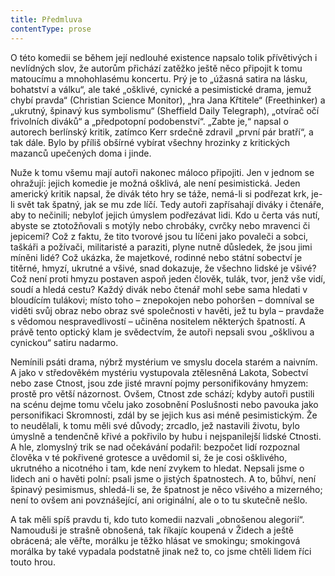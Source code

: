 ```yaml
---
title: Předmluva
contentType: prose
---
```


O této komedii se během její nedlouhé existence napsalo tolik přívětivých i nevlídných slov, že autorům přichází zatěžko ještě něco připojit k tomu matoucímu a mnohohlasému koncertu. Prý je to „úžasná satira na lásku, bohatství a válku“, ale také „ošklivé, cynické a pesimistické drama, jemuž chybí pravda“ (Christian Science Monitor), „hra Jana Křtitele“ (Freethinker) a „ukrutný, špinavý kus symbolismu“ (Sheffield Daily Telegraph), „otvírač očí frivolních diváků“ a „předpotopní podobenství“. „Zabte je,“ napsal o autorech berlínský kritik, zatímco Kerr srdečně zdravil „první pár bratří“, a tak dále. Bylo by příliš obšírné vybírat všechny hrozinky z kritických mazanců upečených doma i jinde.

Nuže k tomu všemu mají autoři nakonec máloco připojiti. Jen v jednom se ohražují: jejich komedie je možná ošklivá, ale není pesimistická. Jeden americký kritik napsal, že divák této hry se táže, nemá-li si podřezat krk, je-li svět tak špatný, jak se mu zde líčí. Tedy autoři zapřísahají diváky i čtenáře, aby to nečinili; nebyloť jejich úmyslem podřezávat lidi. Kdo u čerta vás nutí, abyste se ztotožňovali s motýly nebo chrobáky, cvrčky nebo mravenci či jepicemi? Což z faktu, že tito tvorové jsou tu líčeni jako povaleči a sobci, taškáři a požívači, militaristé a paraziti, plyne nutně důsledek, že jsou jimi míněni lidé? Což ukázka, že majetkové, rodinné nebo státní sobectví je titěrné, hmyzí, ukrutné a všivé, snad dokazuje, že všechno lidské je všivé? Což není proti hmyzu postaven aspoň jeden člověk, tulák, tvor, jenž vše vidí, soudí a hledá cestu? Každý divák nebo čtenář mohl sebe sama hledati v bloudícím tulákovi; místo toho – znepokojen nebo pohoršen – domníval se viděti svůj obraz nebo obraz své společnosti v havěti, jež tu byla – pravdaže s vědomou nespravedlivostí – učiněna nositelem některých špatností. A právě tento optický klam je svědectvím, že autoři nepsali svou „ošklivou a cynickou“ satiru nadarmo.

Nemínili psáti drama, nýbrž mystérium ve smyslu docela starém a naivním. A jako v středověkém mystériu vystupovala ztělesněná Lakota, Sobectví nebo zase Ctnost, jsou zde jisté mravní pojmy personifikovány hmyzem: prostě pro větší názornost. Ovšem, Ctnost zde schází; kdyby autoři pustili na scénu dejme tomu včelu jako zosobnění Poslušnosti nebo pavouka jako personifikaci Skromnosti, zdál by se jejich kus asi méně pesimistickým. Že to neudělali, k tomu měli své důvody; zrcadlo, jež nastavili životu, bylo úmyslně a tendenčně křivé a pokřivilo by hubu i nejspanilejší lidské Ctnosti. A hle, zlomyslný trik se nad očekávání podařil: bezpočet lidí rozpoznal člověka v té pokřivené grotesce a uvědomil si, že je cosi ošklivého, ukrutného a nicotného i tam, kde není zvykem to hledat. Nepsali jsme o lidech ani o havěti polní: psali jsme o jistých špatnostech. A to, bůhví, není špinavý pesimismus, shledá-li se, že špatnost je něco všivého a mizerného; není to ovšem ani povznášející, ani originální, ale o to tu skutečně nešlo.

A tak měli spíš pravdu ti, kdo tuto komedii nazvali „obnošenou alegorií“. Namouduši je strašně obnošená, tak říkajíc koupená v Židech a ještě obrácená; ale věřte, morálku je těžko hlásat ve smokingu; smokingová morálka by také vypadala podstatně jinak než to, co jsme chtěli lidem říci touto hrou.
